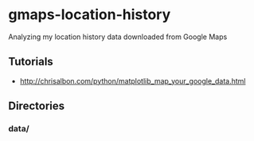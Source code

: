 # gmaps-location-history

Analyzing my location history data downloaded from Google Maps


## Tutorials 

- http://chrisalbon.com/python/matplotlib_map_your_google_data.html

## Directories

### data/